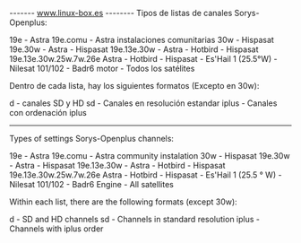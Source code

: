  -------    www.linux-box.es   --------
Tipos de listas de canales Sorys-Openplus:

19e - Astra
19e.comu - Astra instalaciones comunitarias
30w - Hispasat
19e.30w - Astra - Hispasat
19e.13e.30w - Astra - Hotbird - Hispasat
19e.13e.30w.25w.7w.26e Astra - Hotbird - Hispasat - Es'Hail 1 (25.5°W) - Nilesat 101/102 - Badr6 
motor - Todos los satélites

Dentro de cada lista, hay los siguientes formatos (Excepto en 30w):

d - canales SD y HD
sd - Canales en resolución estandar
iplus - Canales con ordenación iplus

-------------------------------------------------

Types of settings Sorys-Openplus channels:

19e - Astra
19e.comu - Astra community instalation
30w - Hispasat
19e.30w - Astra - Hispasat
19e.13e.30w - Astra - Hotbird - Hispasat
19e.13e.30w.25w.7w.26e Astra - Hotbird - Hispasat - Es'Hail 1 (25.5 ° W) - Nilesat 101/102 - Badr6
Engine - All satellites

Within each list, there are the following formats (except 30w):

d - SD and HD channels
sd - Channels in standard resolution
iplus - Channels with iplus order



